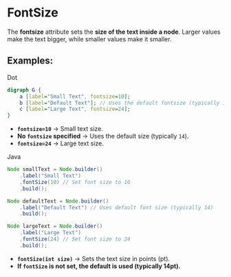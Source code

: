 # FontSize 

The **fontsize** attribute sets the **size of the text inside a node**. Larger values make the text bigger, while smaller values make it smaller.

## Examples:

Dot

```dot
digraph G {
    a [label="Small Text", fontsize=10];
    b [label="Default Text"]; // Uses the default fontsize (typically 14)
    c [label="Large Text", fontsize=24];
}
```

- **`fontsize=10`** → Small text size.
- **No `fontsize` specified** → Uses the default size (typically `14`).
- **`fontsize=24`** → Large text size.

Java

```java
Node smallText = Node.builder()
    .label("Small Text")
    .fontSize(10) // Set font size to 10
    .build();

Node defaultText = Node.builder()
    .label("Default Text") // Uses default font size (typically 14)
    .build();

Node largeText = Node.builder()
    .label("Large Text")
    .fontSize(24) // Set font size to 24
    .build();
```

- **`fontSize(int size)`** → Sets the text size in points (pt).
- **If `fontSize` is not set, the default is used (typically 14pt).**